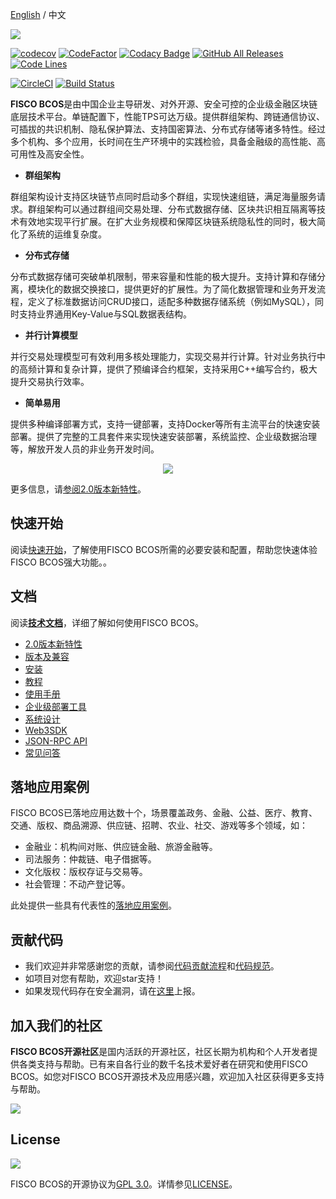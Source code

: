 [English](../README.md) / 中文

![](./images/FISCO_BCOS_Logo.svg)


[![codecov](https://codecov.io/gh/FISCO-BCOS/FISCO-BCOS/branch/master/graph/badge.svg)](https://codecov.io/gh/FISCO-BCOS/FISCO-BCOS) [![CodeFactor](https://www.codefactor.io/repository/github/fisco-bcos/FISCO-BCOS/badge)](https://www.codefactor.io/repository/github/fisco-bcos/FISCO-BCOS) [![Codacy Badge](https://api.codacy.com/project/badge/Grade/08552871ee104fe299b00bc79f8a12b9)](https://www.codacy.com/app/fisco-dev/FISCO-BCOS?utm_source=github.com&amp;utm_medium=referral&amp;utm_content=FISCO-BCOS/FISCO-BCOS&amp;utm_campaign=Badge_Grade) [![GitHub All Releases](https://img.shields.io/github/downloads/FISCO-BCOS/FISCO-BCOS/total.svg)](https://github.com/FISCO-BCOS/FISCO-BCOS) [![Code Lines](https://tokei.rs/b1/github/FISCO-BCOS/FISCO-BCOS?category=code)](https://github.com/FISCO-BCOS/FISCO-BCOS)

[![CircleCI](https://circleci.com/gh/FISCO-BCOS/FISCO-BCOS.svg?style=shield)](https://circleci.com/gh/FISCO-BCOS/FISCO-BCOS)  [![Build Status](https://travis-ci.org/FISCO-BCOS/FISCO-BCOS.svg)](https://travis-ci.org/FISCO-BCOS/FISCO-BCOS)

**FISCO BCOS**是由中国企业主导研发、对外开源、安全可控的企业级金融区块链底层技术平台。单链配置下，性能TPS可达万级。提供群组架构、跨链通信协议、可插拔的共识机制、隐私保护算法、支持国密算法、分布式存储等诸多特性。经过多个机构、多个应用，长时间在生产环境中的实践检验，具备金融级的高性能、高可用性及高安全性。

- **群组架构**

群组架构设计支持区块链节点同时启动多个群组，实现快速组链，满足海量服务请求。群组架构可以通过群组间交易处理、分布式数据存储、区块共识相互隔离等技术有效地实现平行扩展。在扩大业务规模和保障区块链系统隐私性的同时，极大简化了系统的运维复杂度。

- **分布式存储**

分布式数据存储可突破单机限制，带来容量和性能的极大提升。支持计算和存储分离，模块化的数据交换接口，提供更好的扩展性。为了简化数据管理和业务开发流程，定义了标准数据访问CRUD接口，适配多种数据存储系统（例如MySQL），同时支持业界通用Key-Value与SQL数据表结构。

- **并行计算模型**

并行交易处理模型可有效利用多核处理能力，实现交易并行计算。针对业务执行中的高频计算和复杂计算，提供了预编译合约框架，支持采用C++编写合约，极大提升交易执行效率。

- **简单易用**

提供多种编译部署方式，支持一键部署，支持Docker等所有主流平台的快速安装部署。提供了完整的工具套件来实现快速安装部署，系统监控、企业级数据治理等，解放开发人员的非业务开发时间。

<div style="text-align:center"><img src="https://media.githubusercontent.com/media/FISCO-BCOS/LargeFiles/master/images/plane.jpg"/> </div>

更多信息，请[参阅2.0版本新特性](https://fisco-bcos-documentation.readthedocs.io/zh_CN/latest/docs/what_is_new.html#id11)。

## 快速开始

阅读[快速开始](https://fisco-bcos-documentation.readthedocs.io/zh_CN/latest/docs/installation.html)，了解使用FISCO BCOS所需的必要安装和配置，帮助您快速体验FISCO BCOS强大功能。。

## 文档

阅读[**技术文档**](https://fisco-bcos-documentation.readthedocs.io/zh_CN/release-2.0/)，详细了解如何使用FISCO BCOS。

- [2.0版本新特性](https://fisco-bcos-documentation.readthedocs.io/zh_CN/latest/docs/what_is_new.html)
- [版本及兼容](https://fisco-bcos-documentation.readthedocs.io/zh_CN/latest/docs/change_log/index.html)
- [安装](https://fisco-bcos-documentation.readthedocs.io/zh_CN/latest/docs/installation.html)
- [教程](https://fisco-bcos-documentation.readthedocs.io/zh_CN/latest/docs/tutorial/index.html#)
- [使用手册](https://fisco-bcos-documentation.readthedocs.io/zh_CN/latest/docs/manual/index.html)
- [企业级部署工具](https://fisco-bcos-documentation.readthedocs.io/zh_CN/latest/docs/enterprise_tools/index.html)
- [系统设计](https://fisco-bcos-documentation.readthedocs.io/zh_CN/latest/docs/design/index.html)
- [Web3SDK](https://fisco-bcos-documentation.readthedocs.io/zh_CN/latest/docs/sdk/sdk.html)
- [JSON-RPC API](https://fisco-bcos-documentation.readthedocs.io/zh_CN/latest/docs/api.html)
- [常见问答](https://fisco-bcos-documentation.readthedocs.io/zh_CN/latest/docs/faq.html)



## 落地应用案例

FISCO BCOS已落地应用达数十个，场景覆盖政务、金融、公益、医疗、教育、交通、版权、商品溯源、供应链、招聘、农业、社交、游戏等多个领域，如：

- 金融业：机构间对账、供应链金融、旅游金融等。
- 司法服务：仲裁链、电子借据等。
- 文化版权：版权存证与交易等。
- 社会管理：不动产登记等。

此处提供一些具有代表性的[落地应用案例](https://mp.weixin.qq.com/s/vUSq80LkhF8yCfUF7AILgQ)。


## 贡献代码

- 我们欢迎并非常感谢您的贡献，请参阅[代码贡献流程](https://mp.weixin.qq.com/s/hEn2rxqnqp0dF6OKH6Ua-A
)和[代码规范](../CODING_STYLE.md)。
- 如项目对您有帮助，欢迎star支持！
- 如果发现代码存在安全漏洞，请在[这里](https://security.webank.com)上报。

## 加入我们的社区

**FISCO BCOS开源社区**是国内活跃的开源社区，社区长期为机构和个人开发者提供各类支持与帮助。已有来自各行业的数千名技术爱好者在研究和使用FISCO BCOS。如您对FISCO BCOS开源技术及应用感兴趣，欢迎加入社区获得更多支持与帮助。

![](https://media.githubusercontent.com/media/FISCO-BCOS/LargeFiles/master/images/QR_image.png)

## License

[![](https://img.shields.io/github/license/FISCO-BCOS/FISCO-BCOS.svg)](../LICENSE)

FISCO BCOS的开源协议为[GPL 3.0](https://www.gnu.org/licenses/gpl-3.0.en.html)。详情参见[LICENSE](../LICENSE)。  
